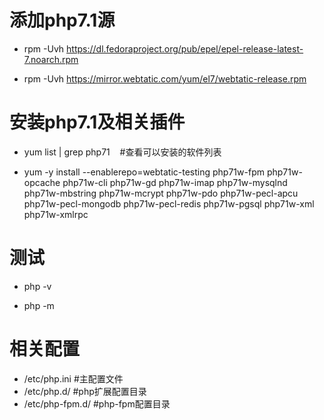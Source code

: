 # 添加php7.1源

- rpm -Uvh https://dl.fedoraproject.org/pub/epel/epel-release-latest-7.noarch.rpm

- rpm -Uvh https://mirror.webtatic.com/yum/el7/webtatic-release.rpm

# 安装php7.1及相关插件

- yum list | grep php71    #查看可以安装的软件列表

- yum -y install --enablerepo=webtatic-testing php71w-fpm php71w-opcache php71w-cli php71w-gd php71w-imap php71w-mysqlnd php71w-mbstring php71w-mcrypt php71w-pdo php71w-pecl-apcu php71w-pecl-mongodb php71w-pecl-redis php71w-pgsql php71w-xml php71w-xmlrpc

# 测试

- php -v

- php -m

# 相关配置
- /etc/php.ini            #主配置文件
- /etc/php.d/   		      #php扩展配置目录
- /etc/php-fpm.d/		      #php-fpm配置目录
